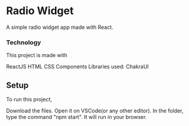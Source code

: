 # Radio Widget

A simple radio widget app made with React.

### Technology

This project is made with

ReactJS
HTML
CSS
Components Libraries used: ChakraUI

## Setup

To run this project,

Download the files.
Open it on VSCode(or any other editor).
In the folder, type the command "npm start".
It will run in your browser.
